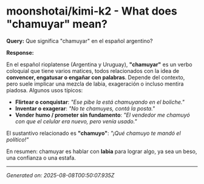 # moonshotai/kimi-k2 - What does "chamuyar" mean?

**Query:** Que significa "chamuyar" en el español argentino?



**Response:**

En el español rioplatense (Argentina y Uruguay), **"chamuyar"** es un verbo coloquial que tiene varios matices, todos relacionados con la idea de **convencer, engatusar o engañar con palabras**. Depende del contexto, pero suele implicar una mezcla de labia, exageración o incluso mentira piadosa. Algunos usos típicos:

- **Flirtear o conquistar**: *"Ese pibe la está chamuyando en el boliche."*  
- **Inventar o exagerar**: *"No te chamuyes, contá la posta."*  
- **Vender humo / prometer sin fundamento**: *"El vendedor me chamuyó con que el celular era nuevo, pero venía usado."*

El sustantivo relacionado es **"chamuyo"**: *"¡Qué chamuyo te mandó el político!"*  

En resumen: chamuyar es hablar con **labia** para lograr algo, ya sea un beso, una confianza o una estafa.

---
*Generated on: 2025-08-08T00:50:07.935Z*

